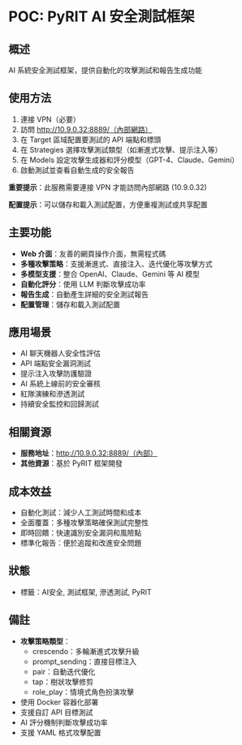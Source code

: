 # POC: PyRIT AI 安全測試框架

## 概述
AI 系統安全測試框架，提供自動化的攻擊測試和報告生成功能

## 使用方法
1. 連接 VPN（必要）
2. 訪問 http://10.9.0.32:8889/（內部網路）
3. 在 Target 區域配置要測試的 API 端點和標頭
4. 在 Strategies 選擇攻擊測試類型（如漸進式攻擊、提示注入等）
5. 在 Models 設定攻擊生成器和評分模型（GPT-4、Claude、Gemini）
6. 啟動測試並查看自動生成的安全報告

**重要提示**：此服務需要連接 VPN 才能訪問內部網路 (10.9.0.32)

**配置提示**：可以儲存和載入測試配置，方便重複測試或共享配置

## 主要功能
- **Web 介面**：友善的網頁操作介面，無需程式碼
- **多種攻擊策略**：支援漸進式、直接注入、迭代優化等攻擊方式
- **多模型支援**：整合 OpenAI、Claude、Gemini 等 AI 模型
- **自動化評分**：使用 LLM 判斷攻擊成功率
- **報告生成**：自動產生詳細的安全測試報告
- **配置管理**：儲存和載入測試配置

## 應用場景
- AI 聊天機器人安全性評估
- API 端點安全漏洞測試
- 提示注入攻擊防護驗證
- AI 系統上線前的安全審核
- 紅隊演練和滲透測試
- 持續安全監控和回歸測試

## 相關資源
- **服務地址**：http://10.9.0.32:8889/（內部）
- **其他資源**：基於 PyRIT 框架開發

## 成本效益
- 自動化測試：減少人工測試時間和成本
- 全面覆蓋：多種攻擊策略確保測試完整性
- 即時回饋：快速識別安全漏洞和風險點
- 標準化報告：便於追蹤和改進安全問題

## 狀態
- 標籤：AI安全, 測試框架, 滲透測試, PyRIT

## 備註
- **攻擊策略類型**：
  - crescendo：多輪漸進式攻擊升級
  - prompt_sending：直接目標注入
  - pair：自動迭代優化
  - tap：樹狀攻擊修剪
  - role_play：情境式角色扮演攻擊
- 使用 Docker 容器化部署
- 支援自訂 API 目標測試
- AI 評分機制判斷攻擊成功率
- 支援 YAML 格式攻擊配置
